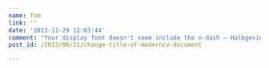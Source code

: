 ```yaml
---
name: Tom
link: ''
date: '2013-11-29 12:03:44'
comment: "Your display font doesn't seem include the n-dash – Halbgeviertstrich – which once was the European standard for separating parenthetical expressions. In this regard moderncv's use to denote a relationship is unobjectionable and esthetically pleasing.\n\nMy guess is most systems would display that character correctly – even Windows since their Unicode display fonts have been fairly comprehensive for many years now and the n-dash is far from being uncommon. I use the Ubuntu font on all of my devices, so I can't speak to that.\n\nIt puzzles me though that your KDE fails at such a simple display issue."
post_id: /2013/06/21/change-title-of-moderncv-document

---
```



